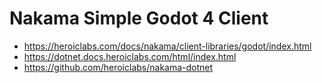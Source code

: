 # Nakama Simple Godot 4 Client

* https://heroiclabs.com/docs/nakama/client-libraries/godot/index.html
* https://dotnet.docs.heroiclabs.com/html/index.html
* https://github.com/heroiclabs/nakama-dotnet